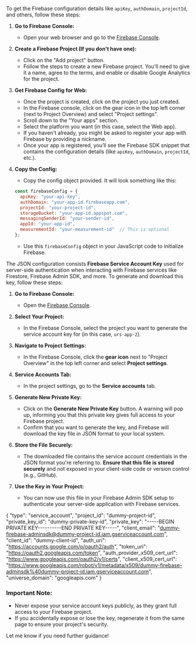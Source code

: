 To get the Firebase configuration details like `apiKey`, `authDomain`, `projectId`, and others, follow these steps:

1. **Go to Firebase Console:**
   - Open your web browser and go to the [Firebase Console](https://console.firebase.google.com/).
   
2. **Create a Firebase Project (If you don't have one):**
   - Click on the "Add project" button.
   - Follow the steps to create a new Firebase project. You'll need to give it a name, agree to the terms, and enable or disable Google Analytics for the project.

3. **Get Firebase Config for Web:**
   - Once the project is created, click on the project you just created.
   - In the Firebase console, click on the gear icon in the top left corner (next to Project Overview) and select "Project settings".
   - Scroll down to the "Your apps" section.
   - Select the platform you want (in this case, select the Web app).
   - If you haven't already, you might be asked to register your app with Firebase by providing a nickname.
   - Once your app is registered, you’ll see the Firebase SDK snippet that contains the configuration details (like `apiKey`, `authDomain`, `projectId`, etc.).

4. **Copy the Config:**
   - Copy the config object provided. It will look something like this:
   ```javascript
   const firebaseConfig = {
     apiKey: "your-api-key",
     authDomain: "your-app-id.firebaseapp.com",
     projectId: "your-project-id",
     storageBucket: "your-app-id.appspot.com",
     messagingSenderId: "your-sender-id",
     appId: "your-app-id",
     measurementId: "your-measurement-id"  // This is optional
   };
   ```
   - Use this `firebaseConfig` object in your JavaScript code to initialize Firebase.


The JSON configuration consists **Firebase Service Account Key** used for server-side authentication when interacting with Firebase services like Firestore, Firebase Admin SDK, and more. To generate and download this key, follow these steps:

1. **Go to Firebase Console:**
   - Open the [Firebase Console](https://console.firebase.google.com/).

2. **Select Your Project:**
   - In the Firebase Console, select the project you want to generate the service account key for (in this case, `urs-app-2`).

3. **Navigate to Project Settings:**
   - In the Firebase Console, click the **gear icon** next to "Project Overview" in the top left corner and select **Project settings**.

4. **Service Accounts Tab:**
   - In the project settings, go to the **Service accounts** tab.

5. **Generate New Private Key:**
   - Click on the **Generate New Private Key** button. A warning will pop up, informing you that this private key gives full access to your Firebase project. 
   - Confirm that you want to generate the key, and Firebase will download the key file in JSON format to your local system.

6. **Store the File Securely:**
   - The downloaded file contains the service account credentials in the JSON format you're referring to. **Ensure that this file is stored securely** and not exposed in your client-side code or version control (e.g., GitHub).

7. **Use the Key in Your Project:**
   - You can now use this file in your Firebase Admin SDK setup to authenticate your server-side application with Firebase services.
  
{
  "type": "service_account",
  "project_id": "dummy-project-id",
  "private_key_id": "dummy-private-key-id",
  "private_key": "-----BEGIN PRIVATE KEY----------END PRIVATE KEY-----",
  "client_email": "dummy-firebase-adminsdk@dummy-project-id.iam.gserviceaccount.com",
  "client_id": "dummy-client-id",
  "auth_uri": "https://accounts.google.com/o/oauth2/auth",
  "token_uri": "https://oauth2.googleapis.com/token",
  "auth_provider_x509_cert_url": "https://www.googleapis.com/oauth2/v1/certs",
  "client_x509_cert_url": "https://www.googleapis.com/robot/v1/metadata/x509/dummy-firebase-adminsdk%40dummy-project-id.iam.gserviceaccount.com",
  "universe_domain": "googleapis.com"
}

### Important Note:
- Never expose your service account keys publicly, as they grant full access to your Firebase project.
- If you accidentally expose or lose the key, regenerate it from the same page to ensure your project's security.

Let me know if you need further guidance!

